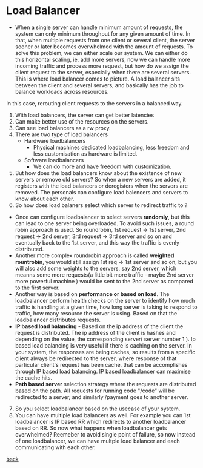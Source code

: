 # Load Balancer

* When a single server can handle minimum amount of requests, the system can only minimum throughput for any given amount of time. In that, when multiple requests from one client or several client, the server sooner or later becomes overwhelmed with the amount of requests. To solve this problem, we can either scale our system. We can either do this horizontal scaling, ie. add more servers, now we can handle more incoming traffic and process more request, but how do we assign the client request to the server, especially when there are several servers. This is where load balancer comes to picture. A load balancer sits between the client and several servers, and basically has the job to balance workloads across resources. 

In this case, rerouting client requests to the servers in a balanced way.

1. With load balancers, the server can get better latencies
2. Can make better use of the resources on the servers.
3. Can see load balancers as a rw proxy.
4. There are two type of load balancers
	- Hardware loadbalancers 
		- Physical machines dedicated loadbalancing, less freedom and less customisation as hardware is limited.
	- Software loadbalancers 
		-  We can do more and have freedom with customization.
5. But how does the load balancers know about the existence of new servers or remove old servers? So when a new servers are added, it registers with the load balancers or deregisters when the servers are removed. The personals can configure load balencers and servers to know about each other.
6. So how does load balaners select which server to redirect traffic to ? 
- Once can configure loadbalancer to select servers **randomly**, but this can lead to one server being overloaded. To avoid such issues, a round robin approach is used.  So roundrobin, 1st request -> 1st server, 2nd request -> 2nd server, 3rd request -> 3rd server and so on and eventually back to the 1st server, and this way the traffic is evenly distributed. 
- Another more complex roundrobin approach is called **weighted rountrobin**, you would still assign 1st req -> 1st server and so on, but you will also add some weights to the servers, say 2nd server, which meanns some more requests(a little bit more traffic - maybe 2nd server more powerful machine ) would be sent to the 2nd server as compared to the first server.
- Another way is based on **performance or based on load**. The loadbalancer perform health checks on the server to identify how much traffic is handling at a given time, how long server is taking to respond to traffic, how many resource the server is using. Based on that the loadbalancer distributes requests.
- **IP based load balancing** - Based on the ip address of the client the request is distributed. The ip address of the client is hashes and depending on the value, the corresponding server( server number 1 ). Ip based load balancing is very useful if there is caching on the server. In your system, the responses are being caches, so results from a specific client always be redirected to the server, where response of that particular client's request has been cache, that can be accomplishes through IP based load balancing. IP based loadbalancer can maximise the cache hits.
- **Path based server** selection strategy where the requests are distributed based on the path. All requests for running code "/code" will be redirected to a server, and similarly /payment goes to another server.
7. So you select loadbalancer based on the usecase of your system.
8. You can have multiple load balancers as well. For example you can 1st loadbalancer is IP based RR which redirects to another loadbalancer based on RR. So now what happens when loadbalancer gets overwhelmed? Reemeber to avoid single point of failure, so now instead of one loadbalancer, we can have multple load balancer and each communicating with each other.

[back](../SystemDesign.md)